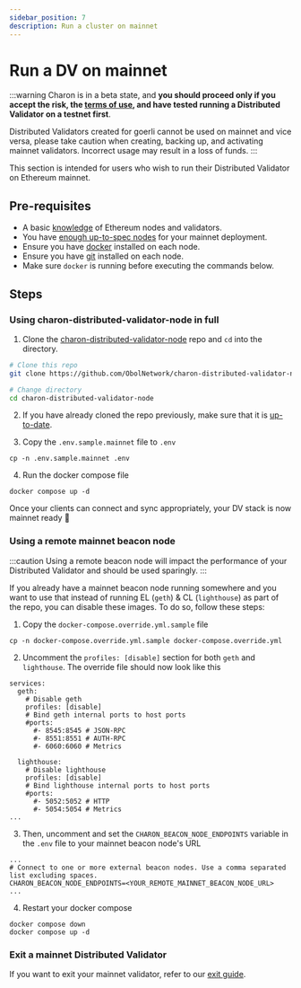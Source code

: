 ```yaml
---
sidebar_position: 7
description: Run a cluster on mainnet
---
```


# Run a DV on mainnet

:::warning
Charon is in a beta state, and **you should proceed only if you accept the risk, the [terms of use](https://obol.tech/terms.pdf), and have tested running a Distributed Validator on a testnet first**.

Distributed Validators created for goerli cannot be used on mainnet and vice versa, please take caution when creating, backing up, and activating mainnet validators. Incorrect usage may result in a loss of funds.
:::

This section is intended for users who wish to run their Distributed Validator on Ethereum mainnet.

## Pre-requisites

- A basic [knowledge](https://docs.ethstaker.cc/ethstaker-knowledge-base/) of Ethereum nodes and validators.
- You have [enough up-to-spec nodes](../key-concepts.md#distributed-validator-threshold) for your mainnet deployment.
- Ensure you have [docker](https://docs.docker.com/desktop/install/linux-install/#generic-installation-steps) installed on each node.
- Ensure you have [git](https://git-scm.com/downloads) installed on each node.
- Make sure `docker` is running before executing the commands below.

## Steps

### Using charon-distributed-validator-node in full

1. Clone the [charon-distributed-validator-node](https://github.com/ObolNetwork/charon-distributed-validator-node) repo and `cd` into the directory.

```sh
# Clone this repo
git clone https://github.com/ObolNetwork/charon-distributed-validator-node.git

# Change directory
cd charon-distributed-validator-node
```

2. If you have already cloned the repo previously, make sure that it is [up-to-date](./update).

3. Copy the `.env.sample.mainnet` file to `.env`

```
cp -n .env.sample.mainnet .env
```

4. Run the docker compose file

```
docker compose up -d
```

Once your clients can connect and sync appropriately, your DV stack is now mainnet ready 🎉

### Using a remote mainnet beacon node

:::caution
Using a remote beacon node will impact the performance of your Distributed Validator and should be used sparingly.
:::

If you already have a mainnet beacon node running somewhere and you want to use that instead of running EL (`geth`) & CL (`lighthouse`) as part of the repo, you can disable these images. To do so, follow these steps:

1. Copy the `docker-compose.override.yml.sample` file

```
cp -n docker-compose.override.yml.sample docker-compose.override.yml
```

2. Uncomment the `profiles: [disable]` section for both `geth` and `lighthouse`. The override file should now look like this

```
services:
  geth:
    # Disable geth
    profiles: [disable]
    # Bind geth internal ports to host ports
    #ports:
      #- 8545:8545 # JSON-RPC
      #- 8551:8551 # AUTH-RPC
      #- 6060:6060 # Metrics

  lighthouse:
    # Disable lighthouse
    profiles: [disable]
    # Bind lighthouse internal ports to host ports
    #ports:
      #- 5052:5052 # HTTP
      #- 5054:5054 # Metrics
...
```

3. Then, uncomment and set the `CHARON_BEACON_NODE_ENDPOINTS` variable in the `.env` file to your mainnet beacon node's URL

```
...
# Connect to one or more external beacon nodes. Use a comma separated list excluding spaces.
CHARON_BEACON_NODE_ENDPOINTS=<YOUR_REMOTE_MAINNET_BEACON_NODE_URL>
...
```

4. Restart your docker compose

```
docker compose down
docker compose up -d
```

### Exit a mainnet Distributed Validator

If you want to exit your mainnet validator, refer to our [exit guide](./quickstart-exit.md).